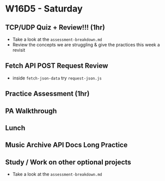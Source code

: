 # W16D5 - Saturday

## TCP/UDP Quiz + Review!!! (1hr)
- Take a look at the `assessment-breakdown.md`
- Review the concepts we are struggling & give the practices this week a revisit

## Fetch API POST Request Review
- inside `fetch-json-data` try `request-json.js`

## Practice Assessment (1hr)

## PA Walkthrough 

## Lunch 

## Music Archive API Docs Long Practice

## Study / Work on other optional projects
- Take a look at the `assessment-breakdown.md`